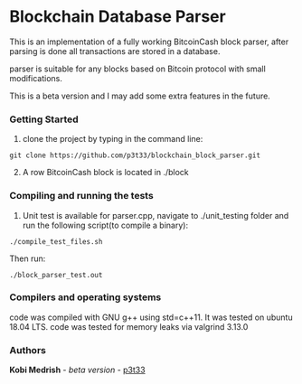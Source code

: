# Blockchain Database Parser
This is an implementation of a fully working BitcoinCash block parser, after
parsing is done all transactions are stored in a database.

parser is suitable for any blocks based on Bitcoin protocol with small
modifications.

This is a beta version and I may add some extra features in the future.

### Getting Started
1. clone the project by typing in the command line:
  ```
  git clone https://github.com/p3t33/blockchain_block_parser.git
  ```
2. A row BitcoinCash block is located in ./block 

### Compiling and running the tests
1. Unit test is available for parser.cpp, navigate to ./unit_testing folder and
   run the following script(to compile a binary):
```
./compile_test_files.sh
```
Then run:
```
./block_parser_test.out
```

### Compilers and operating systems
code was compiled with GNU g++ using std=c++11. It was tested on ubuntu 18.04 LTS.
code was tested for memory leaks via valgrind 3.13.0

### Authors

**Kobi Medrish** - *beta version* - [p3t33](https://github.com/p3t33)